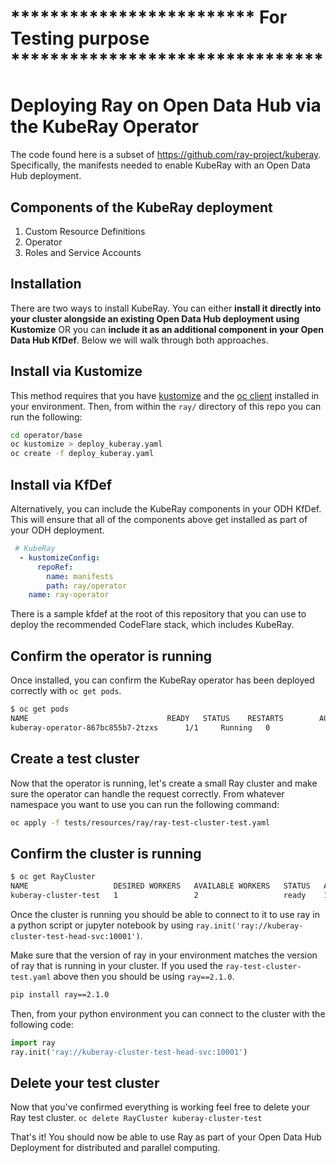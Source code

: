 # ************************* For Testing purpose  ********************************
# Deploying Ray on Open Data Hub via the KubeRay Operator

The code found here is a subset of <https://github.com/ray-project/kuberay>. Specifically, the manifests needed to enable KubeRay with an Open Data Hub deployment.

## Components of the KubeRay deployment

1. Custom Resource Definitions
2. Operator
3. Roles and Service Accounts

## Installation

There are two ways to install KubeRay. You can either **install it directly into your cluster alongside an existing Open Data Hub deployment using Kustomize** OR you can **include it as an additional component in your Open Data Hub KfDef**. Below we will walk through both approaches.

## Install via Kustomize

This method requires that you have [kustomize](https://kustomize.io/) and the [oc client](https://docs.openshift.com/container-platform/4.12/cli_reference/openshift_cli/getting-started-cli.html) installed in your environment. Then, from within the `ray/` directory of this repo you can run the following:

```bash
cd operator/base
oc kustomize > deploy_kuberay.yaml
oc create -f deploy_kuberay.yaml
```

## Install via KfDef

Alternatively, you can include the KubeRay components in your ODH KfDef. This will ensure that all of the components above get installed as part of your ODH deployment.

```yaml
 # KubeRay
  - kustomizeConfig:
      repoRef:
        name: manifests
        path: ray/operator
    name: ray-operator
```

There is a sample kfdef at the root of this repository that you can use to deploy the recommended CodeFlare stack, which includes KubeRay.

## Confirm the operator is running

Once installed, you can confirm the KubeRay operator has been deployed correctly with `oc get pods`.

```bash
$ oc get pods
NAME                               READY   STATUS    RESTARTS        AGE
kuberay-operator-867bc855b7-2tzxs      1/1     Running   0               4d19h
```

## Create a test cluster

Now that the operator is running, let's create a small Ray cluster and make sure the operator can handle the request correctly. From whatever namespace you want to use you can run the following command:

```bash
oc apply -f tests/resources/ray/ray-test-cluster-test.yaml
```

## Confirm the cluster is running

```bash
$ oc get RayCluster
NAME                   DESIRED WORKERS   AVAILABLE WORKERS   STATUS   AGE
kuberay-cluster-test   1                 2                   ready    13s

```

Once the cluster is running you should be able to connect to it to use ray in a python script or jupyter notebook by using `ray.init('ray://kuberay-cluster-test-head-svc:10001')`.

Make sure that the version of ray in your environment matches the version of ray that is running in your cluster. If you used the `ray-test-cluster-test.yaml` above then you should be using `ray==2.1.0`.

```bash
pip install ray==2.1.0
```

Then, from your python environment you can connect to the cluster with the following code:

```python
import ray
ray.init('ray://kuberay-cluster-test-head-svc:10001')
```

## Delete your test cluster

Now that you've confirmed everything is working feel free to delete your Ray test cluster. `oc delete RayCluster kuberay-cluster-test`

That's it! You should now be able to use Ray as part of your Open Data Hub Deployment for distributed and parallel computing.
